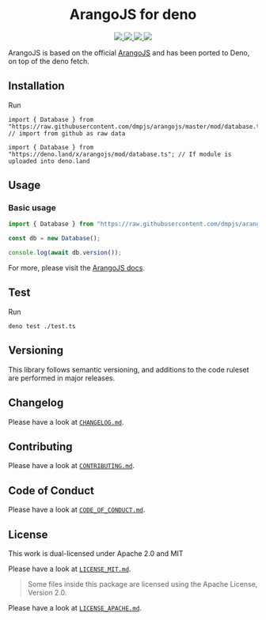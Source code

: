 <h1 align="center">ArangoJS for deno</h1>
<p align="center">
    <a href="https://github.com/dmpjs/arangojs/releases">
        <img src="https://img.shields.io/github/release/dmpjs/arangojs.svg?color=bright_green&label=latest&style=flat-square">
    </a>
    <a href="https://github.com/dmpjs/arangojs/actions">
        <img src="https://img.shields.io/github/workflow/status/dmpjs/arangojs/Continuous%20Integration/master?label=ci&style=flat-square">
    </a>
    <a href="https://github.com/semantic-release/semantic-release">
        <img src="https://img.shields.io/badge/%20%20%F0%9F%93%A6%F0%9F%9A%80-semantic--release-e10079.svg?style=flat-square">
    </a>
    <a href="https://opensource.org/licenses/MIT">
        <img src="https://img.shields.io/badge/license-MIT-brightgreen.svg?style=flat-square">
    </a>
</p>

ArangoJS is based on the official [ArangoJS](https://github.com/arangodb/arangojs) and has been ported to Deno, on top of the deno fetch.

## Installation

Run

```
import { Database } from "https://raw.githubusercontent.com/dmpjs/arangojs/master/mod/database.ts"; // import from github as raw data

import { Database } from "https://deno.land/x/arangojs/mod/database.ts"; // If module is uploaded into deno.land
```

## Usage

### Basic usage

```typescript
import { Database } from "https://raw.githubusercontent.com/dmpjs/arangojs/master/mod/database.ts"; // import from github as raw data

const db = new Database();

console.log(await db.version());
```

For more, please visit the [ArangoJS docs](https://www.arangodb.com/docs/3.6/drivers/js.html).

## Test

Run

```
deno test ./test.ts
```

## Versioning

This library follows semantic versioning, and additions to the code ruleset are performed in major releases.

## Changelog

Please have a look at [`CHANGELOG.md`](CHANGELOG.md).

## Contributing

Please have a look at [`CONTRIBUTING.md`](.github/CONTRIBUTING.md).

## Code of Conduct

Please have a look at [`CODE_OF_CONDUCT.md`](.github/CODE_OF_CONDUCT.md).

## License

This work is dual-licensed under Apache 2.0 and MIT

Please have a look at [`LICENSE_MIT.md`](LICENSE_MIT.md).

> Some files inside this package are licensed using the Apache License, Version 2.0.

Please have a look at [`LICENSE_APACHE.md`](LICENSE_MIT.md).
